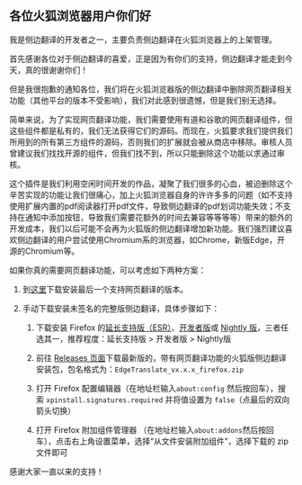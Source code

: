 ## 各位火狐浏览器用户你们好

我是侧边翻译的开发者之一，主要负责侧边翻译在火狐浏览器上的上架管理。

首先感谢各位对于侧边翻译的喜爱，正是因为有你们的支持，侧边翻译才能走到今天，真的很谢谢你们！

但是我很抱歉的通知各位，我们将在火狐浏览器版的侧边翻译中删除网页翻译相关功能（其他平台的版本不受影响），我们对此感到很遗憾，但是我们别无选择。

简单来说，为了实现网页翻译功能，我们需要使用有道和谷歌的网页翻译组件，但这些组件都是私有的，我们无法获得它们的源码。而现在，火狐要求我们提供我们所用到的所有第三方组件的源码，否则我们的扩展就会被从商店中移除。审核人员曾建议我们找找开源的组件，但我们找不到，所以只能删除这个功能以求通过审核。

这个插件是我们利用空闲时间开发的作品，凝聚了我们很多的心血，被迫删除这个辛苦实现的功能让我们很痛心，加上火狐浏览器自身的许许多多的问题（如不支持使用扩展内置的pdf阅读器打开pdf文件，导致侧边翻译的pdf划词功能失效；不支持在通知中添加按钮，导致我们需要花额外的时间去兼容等等等等）带来的额外的开发成本，我们以后可能不会再为火狐版的侧边翻译增加新功能。我们强烈建议喜欢侧边翻译的用户尝试使用Chromium系的浏览器，如Chrome，新版Edge，开源的Chromium等。

如果你真的需要网页翻译功能，可以考虑如下两种方案：

1. 到[这里](https://github.com/EdgeTranslate/EdgeTranslate/releases/download/1.7.2/EdgeTranslate_firefox_v1.7.2.xpi)下载安装最后一个支持网页翻译的版本。

2. 手动下载安装未签名的完整版侧边翻译，具体步骤如下：

   1. 下载安装 Firefox 的[延长支持版（ESR）](//www.mozilla.org/firefox/organizations/)、[开发者版](//www.mozilla.org/firefox/developer/)或 [Nightly 版](//nightly.mozilla.org/)，三者任选其一，推荐程度：延长支持版 > 开发者版 > Nightly版

   2. 前往 [Releases 页面](https://github.com/EdgeTranslate/EdgeTranslate/releases/latest)下载最新版的，带有网页翻译功能的火狐版侧边翻译安装包，包名格式为：`EdgeTranslate_vx.x.x_firefox.zip`

   3. 打开 Firefox 配置编辑器（在地址栏输入`about:config` 然后按回车），搜索 `xpinstall.signatures.required` 并将值设置为 `false`（点最后的双向箭头切换）

   4. 打开 Firefox 附加组件管理器 （在地址栏输入`about:addons`然后按回车），点击右上角设置菜单，选择“从文件安装附加组件”，选择下载的 zip 文件即可

感谢大家一直以来的支持！